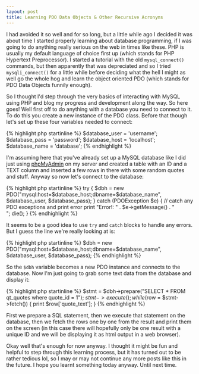 ```yaml
---
layout: post
title: Learning PDO Data Objects & Other Recursive Acronyms
---
```


I had avoided it so well and for so long, but a little while ago I decided it was about time I started properly learning about database programming, if I was going to do anything really serious on the web in times like these. PHP is usually my default language of choice first up (which stands for PHP Hypertext Preprocessor). I started a tutorial with the old `mysql_connect()` commands, but then apparently that was depreciated and so I tried `mysqli_connect()` for a little while before deciding what the hell I might as well go the whole hog and learn the object oriented PDO (which stands for PDO Data Objects funnily enough).

So I thought I'd step through the very basics of interacting with MySQL using PHP and blog my progress and development along the way. So here goes! Well first off to do anything with a database you need to connect to it. To do this you create a new instance of the PDO class. Before that though let's set up these four variables needed to connect:

{% highlight php startinline %}
$database_user = 'username';
$database_pass = 'password';
$database_host = 'localhost'; 
$database_name = 'database';
{% endhighlight %}

I'm assuming here that you've already set up a MySQL database like I did just using [phpMyAdmin](http://www.phpmyadmin.net/) on my server and created a table with an ID and a TEXT column and inserted a few rows in there with some random quotes and stuff. Anyway so now let's connect to the database:

{% highlight php startinline %}
try { 
	$dbh = new PDO("mysql:host=$database_host;dbname=$database_name", $database_user, $database_pass);
	} 
catch (PDOException $e) 
	{ // catch any PDO exceptions and print error
	print "Error!: " . $e->getMessage() . "<br/>";
	die();
}
{% endhighlight %}

It seems to be a good idea to use `try` and `catch` blocks to handle any errors. But I guess the line we're really looking at is:

{% highlight php startinline %}
$dbh = new PDO("mysql:host=$database_host;dbname=$database_name", $database_user, $database_pass);
{% endhighlight %}

So the `$dbh` variable becomes a new PDO instance and connects to the database. Now I'm just going to grab some text data from the database and display it:

{% highlight php startinline %}
$stmt = $dbh->prepare("SELECT * FROM qt_quotes where quote_id = 1");
$stmt->execute();
while ($row = $stmt->fetch()) {
	print $row['quote_text'];
	}
{% endhighlight %}

First we prepare a SQL statement, then we execute that statement on the database, then we fetch the rows one by one from the result and print them on the screen (in this case there will hopefully only be one result with a unique ID and we will be displaying it as html output in a web browser).

Okay well that's enough for now anyway. I thought it might be fun and helpful to step through this learning process, but it has turned out to be rather tedious lol, so I may or may not continue any more posts like this in the future. I hope you learnt something today anyway. Until next time.